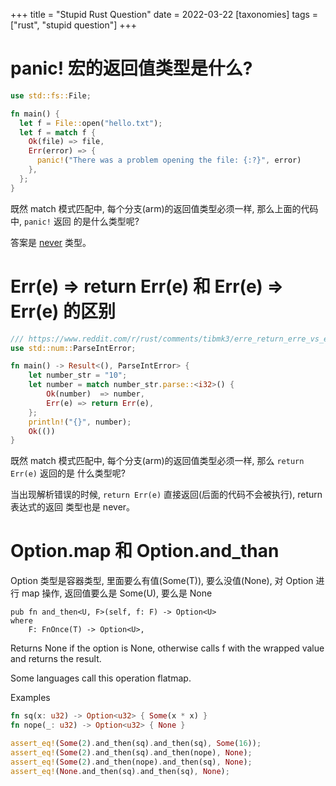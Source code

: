 +++
title = "Stupid Rust Question"
date = 2022-03-22
[taxonomies]
  tags = ["rust", "stupid question"]
+++

# panic! 宏的返回值类型是什么?

```rust
use std::fs::File;

fn main() {
  let f = File::open("hello.txt");
  let f = match f {
    Ok(file) => file,
    Err(error) => {
      panic!("There was a problem opening the file: {:?}", error)
    },    
  };
}
```

既然 match 模式匹配中, 每个分支(arm)的返回值类型必须一样, 那么上面的代码中, `panic!` 返回
的是什么类型呢?

答案是 [never](https://doc.rust-lang.org/core/primitive.never.html) 类型。

# Err(e) => return Err(e) 和 Err(e) => Err(e) 的区别

```rust
/// https://www.reddit.com/r/rust/comments/tibmk3/erre_return_erre_vs_erre_erre/
use std::num::ParseIntError;

fn main() -> Result<(), ParseIntError> {
    let number_str = "10";
    let number = match number_str.parse::<i32>() {
        Ok(number)  => number,
        Err(e) => return Err(e),
    };
    println!("{}", number);
    Ok(())
}
```

既然 match 模式匹配中, 每个分支(arm)的返回值类型必须一样, 那么 `return Err(e)` 返回的是
什么类型呢?

当出现解析错误的时候, `return Err(e)` 直接返回(后面的代码不会被执行), return 表达式的返回
类型也是 never。

# Option.map 和 Option.and_than

Option 类型是容器类型, 里面要么有值(Some(T)), 要么没值(None), 对 Option 进行 map 操作,
返回值要么是 Some(U), 要么是 None

```
pub fn and_then<U, F>(self, f: F) -> Option<U>
where
    F: FnOnce(T) -> Option<U>,
```

Returns None if the option is None, otherwise calls f with the wrapped value and returns the result.

Some languages call this operation flatmap.

Examples

```rust
fn sq(x: u32) -> Option<u32> { Some(x * x) }
fn nope(_: u32) -> Option<u32> { None }

assert_eq!(Some(2).and_then(sq).and_then(sq), Some(16));
assert_eq!(Some(2).and_then(sq).and_then(nope), None);
assert_eq!(Some(2).and_then(nope).and_then(sq), None);
assert_eq!(None.and_then(sq).and_then(sq), None);
```
